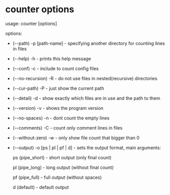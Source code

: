 # counter options
usage: counter [options]

options:
- (--path) -p [path-name] - specifying another directory for counting lines in files
- (--help) -h - prints this help message
- (--conf) -c - include to count config files
- (--no-recursion) -R - do not use files in nested(recursive) directories
- (--cur-path)	 -P - just show the current path
- (--detail)	 -d - show exactly which files are in use and the path to them
- (--version)	 -v - shows the program version
- (--no-spaces)	 -n - dont count the empty lines
- (--comments)	 -C - count only comment lines in files
- (--without-zero) -w - only show file count that bigger than 0
- (--output)	 -o [ps | pl | pf | d] - sets the output format, main arguments:
	
	ps (pipe_short) - short output (only final count)
	
	pl (pipe_long) - long output (without final count)
	
	pf (pipe_full) - full output (without spaces)
	
	d (default) - default output
